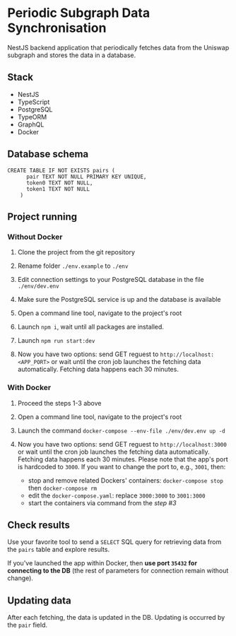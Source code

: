 # Periodic Subgraph Data Synchronisation

NestJS backend application that periodically fetches data from the Uniswap subgraph and stores the data in a database.

## Stack

- NestJS
- TypeScript
- PostgreSQL
- TypeORM
- GraphQL
- Docker

## Database schema

```
CREATE TABLE IF NOT EXISTS pairs (
      pair TEXT NOT NULL PRIMARY KEY UNIQUE,
      token0 TEXT NOT NULL,
      token1 TEXT NOT NULL
    )
```

## Project running

### Without Docker

1. Clone the project from the git repository

2. Rename folder `./env.example` to `./env`

3. Edit connection settings to your PostgreSQL database in the file `./env/dev.env`

4. Make sure the PostgreSQL service is up and the database is available

5. Open a command line tool, navigate to the project's root

6. Launch `npm i`, wait until all packages are installed.

7. Launch `npm run start:dev`

8. Now you have two options: send GET reguest to `http://localhost:<APP_PORT>` or wait until the cron job launches the fetching data automatically. Fetching data happens each 30 minutes.

### With Docker

1. Proceed the steps 1-3 above

2. Open a command line tool, navigate to the project's root

3. Launch the command `docker-compose --env-file ./env/dev.env up -d`

4. Now you have two options: send GET reguest to `http://localhost:3000` or wait until the cron job launches the fetching data automatically. Fetching data happens each 30 minutes.
   Please note that the app's port is hardcoded to `3000`. If you want to change the port to, e.g., `3001`, then:
   - stop and remove related Dockers' containers: `docker-compose stop` then `docker-compose rm`
   - edit the `docker-compose.yaml`: replace `3000:3000` to `3001:3000`
   - start the containers via command from the _step #3_

## Check results

Use your favorite tool to send a `SELECT` SQL query for retrieving data from the `pairs` table and explore results.

If you've launched the app within Docker, then **use port `35432` for connecting to the DB** (the rest of parameters for connection remain without change).

## Updating data

After each fetching, the data is updated in the DB. Updating is occurred by the `pair` field.
